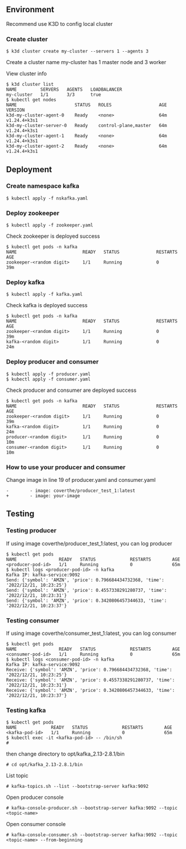 ## Environment

Recommend use K3D to config local cluster
### Create cluster
```
$ k3d cluster create my-cluster --servers 1 --agents 3
```
Create a cluster name my-cluster has 1 master node and 3 worker

View cluster info
```
$ k3d cluster list
NAME         SERVERS   AGENTS   LOADBALANCER
my-cluster   1/1       3/3      true
$ kubectl get nodes
NAME                      STATUS   ROLES                  AGE   VERSION
k3d-my-cluster-agent-0    Ready    <none>                 64m   v1.24.4+k3s1
k3d-my-cluster-server-0   Ready    control-plane,master   64m   v1.24.4+k3s1
k3d-my-cluster-agent-1    Ready    <none>                 64m   v1.24.4+k3s1
k3d-my-cluster-agent-2    Ready    <none>                 64m   v1.24.4+k3s1
```

## Deployment

### Create namespace kafka
```
$ kubectl apply -f nskafka.yaml
```

### Deploy zookeeper
```
$ kubectl apply -f zookeeper.yaml
```
Check zookeeper is deployed success
```
$ kubectl get pods -n kafka
NAME                         READY   STATUS              RESTARTS   AGE
zookeeper-<random digit>     1/1     Running             0          39m
```
### Deploy kafka
```
$ kubectl apply -f kafka.yaml
```
Check kafka is deployed success
```
$ kubectl get pods -n kafka
NAME                         READY   STATUS              RESTARTS   AGE
zookeeper-<random digit>     1/1     Running             0          39m
kafka-<random digit>         1/1     Running             0          24m
```
### Deploy producer and consumer
```
$ kubectl apply -f producer.yaml
$ kubectl apply -f consumer.yaml
```
Check producer and consumer are deployed success
```
$ kubectl get pods -n kafka
NAME                         READY   STATUS              RESTARTS   AGE
zookeeper-<random digit>     1/1     Running             0          39m
kafka-<random digit>         1/1     Running             0          24m
producer-<random digit>      1/1     Running             0          10m
consumer-<random digit>      1/1     Running             0          10m
```

### How to use your producer and consumer
Change image in line 19 of producer.yaml and consumer.yaml
```
-        - image: coverthe/producer_test_1:latest
+        - image: your-image           
```

## Testing

### Testing producer

If using image coverthe/producer_test_1:latest, you can log producer
```
$ kubectl get pods
NAME                READY   STATUS             RESTARTS        AGE
<producer-pod-id>   1/1     Running            0               65m
$ kubectl logs <producer-pod-id> -n kafka
Kafka IP: kafka-service:9092
Send: {'symbol': 'AMZN', 'price': 0.796684434732368, 'time': '2022/12/21, 10:23:25'}
Send: {'symbol': 'AMZN', 'price': 0.4557338291280737, 'time': '2022/12/21, 10:23:31'}
Send: {'symbol': 'AMZN', 'price': 0.3420806457344633, 'time': '2022/12/21, 10:23:37'}
```

### Testing consumer

If using image coverthe/consumer_test_1:latest, you can log consumer
```
$ kubectl get pods
NAME                READY   STATUS             RESTARTS        AGE
<consumer-pod-id>   1/1     Running            0               65m
$ kubectl logs <consumer-pod-id> -n kafka
Kafka IP: kafka-service:9092
Receive: {'symbol': 'AMZN', 'price': 0.796684434732368, 'time': '2022/12/21, 10:23:25'}
Receive: {'symbol': 'AMZN', 'price': 0.4557338291280737, 'time': '2022/12/21, 10:23:31'}
Receive: {'symbol': 'AMZN', 'price': 0.3420806457344633, 'time': '2022/12/21, 10:23:37'}
```

### Testing kafka
```
$ kubectl get pods
NAME             READY   STATUS             RESTARTS        AGE
<kafka-pod-id>   1/1     Running            0               65m
$ kubectl exec -it <kafka-pod-id> -- /bin/sh
# 
```
then change directory to opt/kafka_2.13-2.8.1/bin
```
# cd opt/kafka_2.13-2.8.1/bin
```
List topic
```
# kafka-topics.sh --list --bootstrap-server kafka:9092
```
Open producer console
```
# kafka-console-producer.sh --bootstrap-server kafka:9092 --topic <topic-name>
```
Open consumer console
```
# kafka-console-consumer.sh --bootstrap-server kafka:9092 --topic <topic-name> --from-beginning
```




